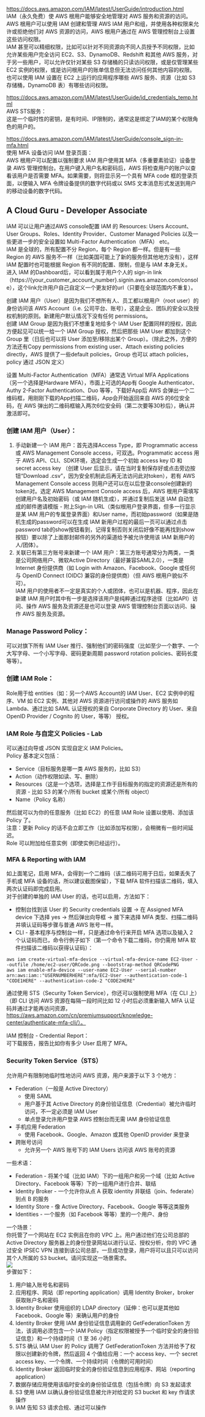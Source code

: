 https://docs.aws.amazon.com/IAM/latest/UserGuide/introduction.html  
IAM（永久免费）使 AWS 根用户能够安全地管理对 AWS 服务和资源的访问。AWS 根用户可以使用 IAM 创建和管理 AWS IAM 用户和组，并使用各种权限来允许或拒绝他们对 AWS 资源的访问，AWS 根用户通过在 AWS 管理控制台上设置这些访问权限。  
IAM 甚至可以精细权限，比如可以针对不同资源向不同人员授予不同权限，比如允许某些用户完全访问 EC2、S3、DynamoDB、Redshift 和其他 AWS 服务，对于另一些用户，可以允许仅针对某些 S3 存储桶的只读访问权限，或是仅管理某些 EC2 实例的权限，或是访问根用户的账单信息但无法访问任何其他内容的权限。  
也可以使用 IAM 设置在 EC2 上运行的应用程序哪些 AWS 服务、资源（比如 S3 存储桶，DynamoDB 表）有哪些访问权限。  



https://docs.aws.amazon.com/IAM/latest/UserGuide/id_credentials_temp.html  
AWS STS服务：  
这是一个临时性的密钥，是有时间、IP限制的，通常这是绑定了IAM的某个权限角色的用户的。  



https://docs.aws.amazon.com/IAM/latest/UserGuide/console_sign-in-mfa.html  
使用 MFA 设备访问 IAM 登录页面：  
AWS 根用户可以配置以强制要求 IAM 用户使用其 MFA（多重要素验证）设备登录 AWS 管理控制台。在用户键入用户名和密码后，AWS 将检查用户的账户以查看该用户是否需要 MFA。如果需要，则将显示另一个具有 MFA code 框的登录页面，以便输入 MFA 令牌设备提供的数字代码或以 SMS 文本消息形式发送到用户的移动设备的数字代码。  



## A Cloud Guru - Developer Associate
IAM 可以让用户通过AWS console配置 IAM 的 Resources: Users Account、User Groups、Roles、Identity Provider、Customer Managed Policies 以及一些更进一步的安全设置如 Multi-Factor Authentication（MFA） etc。  
IAM 是全球的，所有配置不分 Region，每个 Region 都一样。但是有一些 Region 的 AWS 服务不一样（比如美国可能上了新的服务但其他地方没有），这样 IAM 配置时也可能根据 Region 有不同的配置、限制，但是与 IAM 本身无关。  
进入 IAM 的Dashboard后，可以看到属于用户个人的 sign-in link（https://{your_customer_account_number}.signin.aws.amazon.com/console），这个link允许用户自己自定义一个更友好的url（只要在全球范围内不重复）。  
  
创建 IAM 用户（User）是因为我们不想所有人、员工都以根用户（root user）的身份访问该 AWS Account（i.e. 公司平台、账号），这是企业、团队的安全以及授权机制的原则。新建用户默认情况下没有任何 permissions。  
创建 IAM Group 是因为我们不想重复地给多个 IAM User 配置同样的授权，因此方便起见可以统一给一个 IAM Group 授权，然后把那些 IAM User 都加到这个 Group 里（日后也可以将 User 添加至/移除出某个 Group）。（除此之外，方便的方法还有Copy permissions from existing user、Attach existing policies directly，AWS 提供了一些default policies，Group 也可以 attach policies，policy 通过 JSON 定义）  
  
设置 Multi-Factor Authentication（MFA）通常选 Virtual MFA Applications（另一个选择是Hardware MFA），市面上可选的App有 Google Authenticator、Authy 2-Factor Authentication、Duo 等等，下载好App后 AWS 会弹出一个二维码框，用刚刚下载的App扫描二维码，App会开始返回来自 AWS 的6位安全码，在 AWS 弹出的二维码框输入两次6位安全码（第二次要等30秒后），确认并激活即可。  
  
### 创建 IAM 用户（User）：  
1. 手动新建一个 IAM 用户：首先选择Access Type，即 Programmatic access 或 AWS Management Console access，可双选。Programmatic access 用于 AWS API、CLI、SDK环境，选定会生成一个初始 access key ID 和 secret access key （创建 User 后显示，请在当时复制保存好或点击旁边按钮“Download .csv”，因为安全机制此后再无法访问此对token），若有 AWS Management Console access 则用户还可以在以后登录console创建新的token对。选定 AWS Management Console access 后，AWS 根用户需填写创建用户名及初始密码（或 IAM 随机生成），并通过复制后发送 IAM 自动生成的邮件邀请模版 - 附上Sign-in URL（类似根用户登录界面，但多一行显示是某 IAM 用户的专属登录界面）和User name，而初始password（如果是随机生成的password可以在生成 IAM 新用户过程的最后一页可以通过点击password tab的show按钮看到，记得复制否则关闭后好像不能再找到show按钮）要以除了上面那封邮件的另外的渠道给予被允许使用该 IAM 新用户的人/团体）。  
2. 关联已有第三方账号来新建一个 IAM 用户：第三方账号通常分为两类，一类是公司网络用户、微软Active Directory（最好兼容SAML2.0），一类是Internet 身份提供商（如 Login with Amazon、Facebook、Google 或任何与 OpenID Connect (OIDC) 兼容的身份提供商）（但 AWS 根用户貌似不可）。  
IAM 用户的使用者不一定是真实的个人或团体，也可以是机器、程序，因此在新建 IAM 用户时其中有一步是选择该用户是纯粹通过程序途径（比如API）访问、操作 AWS 服务及资源还是也可以登录 AWS 管理控制台页面以访问、操作 AWS 服务及资源。  
  
### Manage Password Policy：  
可以对旗下所有 IAM User 推行、强制他们的密码强度（比如至少一个数字、一个大写字母、一个小写字母、密码更新周期 password rotation policies、密码长度等等）。  
  
### 创建 IAM Role：  
Role用于给 entities（如：另一个AWS Account的 IAM User、EC2 实例中的程序、VM 如 EC2 实例、其他对 AWS 资源进行访问或操作的 AWS 服务如 Lambda、通过比如 SAML 认证授权的来自 Corporate Directory 的 User、来自 OpenID Provider / Cognito 的 User，等等） 授权。  
  
### IAM Role 与自定义 Policies - Lab
可以通过向导或 JSON 实现自定义 IAM Policies。  
Policy 基本定义包括：  
* Service（目标服务是哪一类 AWS 服务的，比如 S3）
* Action（动作权限如读、写、删除）
* Resources（这是一个选项，选择是工作于目标服务的指定的资源还是所有的资源 - 比如 S3 的某个/所有 bucket 或某个/所有 object）
* Name（Policy 名称）  
  
然后就可以为你的任意服务（比如 EC2）的任意 IAM Role 设置以使用、添加该 Policy 了。  
注意：更新 Policy 的话不会立即工作（比如添加写权限），会稍微有一些时间延迟。  
Role 可以附加给任意实例（即使实例已经运行）。  
  
### MFA & Reporting with IAM
如上面笔记，启用 MFA，会得到一个二维码（该二维码可用于日后，如果丢失了手机或 MFA 设备的话，所以建议截图保留），下载 MFA 软件扫描该二维码，填入两次认证码即完成启用。  
对于创建的单独的 IAM User 的话，也可以启用，方法如下：  
* 控制台找到该 User 的 Security credentials 设置 -> 在 Assigned MFA device 下选择 yes -> 然后弹出向导框 -> 接下来选择 MFA 类型、扫描二维码并填认证码等步骤与普通 AWS 账号一样。
* CLI - 基本程序与控制台一样，只是通过命令行来开启 MFA 选项以及输入 2 个认证码而已，命令行例子如下（第一个命令下载二维码，你仍需用 MFA 软件扫描该二维码以获得认证码）：  
```shell
aws iam create-virtual-mfa-device --virtual-mfa-device-name EC2-User --outfile /home/ec2-user/QRCode.png --bootstrap-method QRCodePNG
aws iam enable-mfa-device --user-name EC2-User --serial-number arn:aws:iam::"USERNUMBERHERE":mfa/EC2-User --authentication-code-1 "CODE1HERE" --authentication-code-2 "CODE2HERE"
```
  
通过使用 STS（Security Token Service），你还可以强制使用 MFA（在 CLI 上）（即 CLI 访问 AWS 资源在每隔一段时间比如 12 小时后必须重新输入 MFA 认证码并通过才能再访问资源，https://aws.amazon.com/cn/premiumsupport/knowledge-center/authenticate-mfa-cli/）。  
  
IAM 控制台 - Credential Report：  
可下载报告，报告比如你有多少 User 启用了 MFA。  
  
### Security Token Service（STS）
允许用户有限制地临时性地访问 AWS 资源，用户来源于以下 3 个地方：  
* Federation（一般是 Active Directory）
    * 使用 SAML
    * 用户基于其 Active Directory 的身份验证信息（Credential）被允许临时访问，不一定必须是 IAM User
    * 单点登录允许用户登录 AWS 控制台而无需 IAM 身份验证信息
* 手机应用 Federation
    * 使用 Facebook、Google、Amazon 或其他 OpenID provider 来登录
* 跨账号访问
    * 允许另一个 AWS 账号下的 IAM Users 访问该 AWS 账号的资源
  
一些术语：  
* Federation - 将某个域（比如 IAM）下的一组用户和另一个域（比如 Active Directory、Facebook 等等）下的一组用户进行合并、联结
* Identity Broker - 一个允许你从点 A 获取 identity 并联结（join、federate）到点 B 的服务
* Identity Store - 像 Active Directory、Facebook、Google 等等这类服务
* Identities - 一个服务（如 Facebook 等等）里的一个用户、身份  
  
一个场景：  
你托管了一个网站在 EC2 实例且在你的 VPC 上。用户通过他们在公司总部的 Active Directory 服务器上的身份登录网站以进行认证、授权分析，你的 VPC 通过安全 IPSEC VPN 连接到该公司总部，一旦成功登录，用户将可以且只可以访问其个人所属的 S3 bucket。请问实现这一场景需求。  
![](https://github.com/cloud-computing-group/aws-certification-notes/tree/master/Individual%20Product%20Notes/IAM/Scenario%20Solution.png)  
步骤如下：  
1. 用户输入账号名和密码
2. 应用程序、网站（即 reporting application）调用 Identity Broker，broker 获取账户名和密码
3. Identity Broker 使用组织的 LDAP directory（延伸：也可以是其他如 Facebook、Google 等）来确认用户的身份
4. Identity Broker 使用 IAM 身份验证信息调用新的 GetFederationToken 方法，该调用必须包含一个 IAM Policy（指定权限被授予一个临时安全的身份验证信息）和一个持续时间（1 至 36 小时）
5. STS 确认 IAM User 的 Policy 调用了 GetFederationToken 方法并给予了权限以创建新的令牌，然后返回 4 个值给应用：一个 access key、一个 secret access key、一个令牌、一个持续时间（令牌的可用时间）
6. Identity Broker 返回临时安全的身份验证信息到应用程序、网站（reporting application）
7. 数据存储应用使用该临时安全的身份验证信息（包括令牌）向 S3 发起请求
8. S3 使用 IAM 以确认身份验证信息被允许对给定的 S3 bucket 和 key 作请求操作
9. IAM 告知 S3 请求合规、通过可以操作  
  
